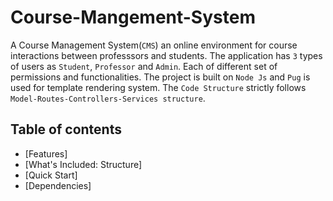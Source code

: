 # Course-Mangement-System
A Course Management System(``CMS``) an online environment for course interactions between professsors and students. The application has ``3`` types of users as ``Student``, ``Professor`` and ``Admin``. Each of different set of permissions and functionalities. The project is built on ``Node Js`` and ``Pug`` is used for template rendering system. The ``Code Structure`` strictly follows ``Model-Routes-Controllers-Services structure``.

## Table of contents

- [Features]
- [What's Included: Structure]
- [Quick Start]
- [Dependencies]
